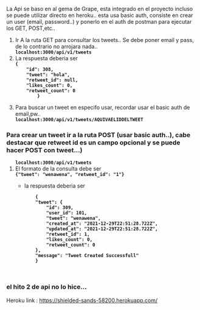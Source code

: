 <p>La Api se baso en al gema de Grape, esta integrado en el proyecto incluso se puede utilizar directo en heroku..
esta usa basic auth, consiste en crear un user (email, password..) y ponerlo en el auth de postman para ejecutar los GET, POST,etc..</p>
<ol>
    <li>Ir A la ruta GET para consultar los tweets.. Se debe poner email y pass, de lo contrario no arrojara nada..</li>
      <code><b>localhost:3000/api/v1/tweets</b></code>
      <li>La respuesta deberia ser</li>
       <code><b>{
    "id": 308,
    "tweet": "hola",
    "retweet_id": null,
    "likes_count": 0,
    "retweet_count": 0
        }
    </b></code>
    <li>Para buscar un tweet en especifo usar, recordar usar el basic auth de email,pw..</li>
    <code><b>localhost:3000/api/v1/tweets/AQUIVAELIDDELTWEET</b></code>
  <ul>
</ol>
<h3>Para crear un tweet ir a la ruta POST (usar basic auth..), cabe destacar que retweet id es un campo opcional y se puede hacer POST con tweet...) </h3>
<ol>
    <code><b>localhost:3000/api/v1/tweets</b></code>
    <li>El formato de la consulta debe ser</li>
    <code><b>{"tweet": "wenawena", "retweet_id": "1"}</b></code>
    <ul>
    <li>la respuesta deberia ser</li>
    <code><b>
    {
    "tweet": {
        "id": 309,
        "user_id": 101,
        "tweet": "wenawena",
        "created_at": "2021-12-29T22:51:28.722Z",
        "updated_at": "2021-12-29T22:51:28.722Z",
        "retweet_id": 1,
        "likes_count": 0,
        "retweet_count": 0
    },
    "message": "Tweet Created Successfull"
    }
    </b>
    </code>
</ol>
<h3>el hito 2 de api no lo hice...</h3>


Heroku link : https://shielded-sands-58200.herokuapp.com/